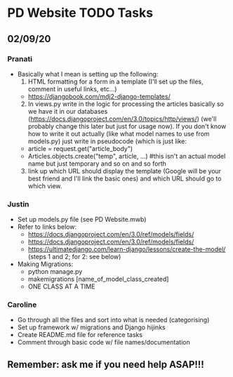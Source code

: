 # PD Website TODO Tasks
## 02/09/20
### Pranati
- Basically what I mean is setting up the following:
  1) HTML formatting for a form in a template (I'll set up the files, comment in useful links, etc...)
    - https://djangobook.com/mdj2-django-templates/
  2) In views.py write in the logic for processing the articles basically so we have it in our databases (https://docs.djangoproject.com/en/3.0/topics/http/views/) (we'll probably change this later but just for usage now). If you don't know how to write it out actually (like what model names to use from models.py) just write in pseudocode (which is just like:
    - article = request.get("article_body")
    - Articles.objects.create("temp", article, ...) #this isn't an actual model name but just temporary and so on and so forth
  3) link up which URL should display the template (Google will be your best friend and I'll link the basic ones) and which URL should go to which view.
### Justin
- Set up models.py file (see PD Website.mwb)
- Refer to links below:
  - https://docs.djangoproject.com/en/3.0/ref/models/fields/
  - https://docs.djangoproject.com/en/3.0/ref/models/fields/
  - https://ultimatedjango.com/learn-django/lessons/create-the-model/ (steps 1 and 2; for 2: see below)
- Making Migrations:
  - python manage.py
  - makemigrations [name_of_model_class_created]
  - ONE CLASS AT A TIME
  
### Caroline
- Go through all the files and sort into what is needed (categorising)
- Set up framework w/ migrations and Django hijinks
- Create README.md file for reference tasks
- Comment through basic code w/ file names/documentation

## Remember: ask me if you need help ASAP!!!
